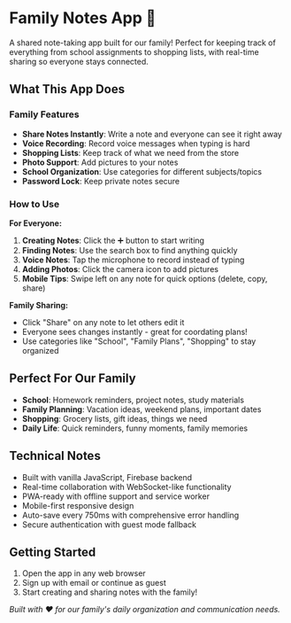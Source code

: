 # Family Notes App 📝

A shared note-taking app built for our family! Perfect for keeping track of everything from school assignments to shopping lists, with real-time sharing so everyone stays connected.

## What This App Does

### Family Features
- **Share Notes Instantly**: Write a note and everyone can see it right away
- **Voice Recording**: Record voice messages when typing is hard
- **Shopping Lists**: Keep track of what we need from the store
- **Photo Support**: Add pictures to your notes
- **School Organization**: Use categories for different subjects/topics
- **Password Lock**: Keep private notes secure

### How to Use

**For Everyone:**
1. **Creating Notes**: Click the ➕ button to start writing
2. **Finding Notes**: Use the search box to find anything quickly
3. **Voice Notes**: Tap the microphone to record instead of typing
4. **Adding Photos**: Click the camera icon to add pictures
5. **Mobile Tips**: Swipe left on any note for quick options (delete, copy, share)

**Family Sharing:**
- Click "Share" on any note to let others edit it
- Everyone sees changes instantly - great for coordating plans!
- Use categories like "School", "Family Plans", "Shopping" to stay organized

## Perfect For Our Family

- **School**: Homework reminders, project notes, study materials
- **Family Planning**: Vacation ideas, weekend plans, important dates
- **Shopping**: Grocery lists, gift ideas, things we need
- **Daily Life**: Quick reminders, funny moments, family memories

## Technical Notes

- Built with vanilla JavaScript, Firebase backend
- Real-time collaboration with WebSocket-like functionality
- PWA-ready with offline support and service worker
- Mobile-first responsive design
- Auto-save every 750ms with comprehensive error handling
- Secure authentication with guest mode fallback

## Getting Started

1. Open the app in any web browser
2. Sign up with email or continue as guest
3. Start creating and sharing notes with the family!

*Built with ❤️ for our family's daily organization and communication needs.*